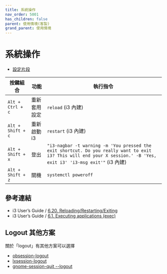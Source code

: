 ```yaml
---
title: 系統操作
nav_order: 5001
has_children: false
parent: 使用情境(客製)
grand_parent: 使用情境
---
```



# 系統操作


* [設定片段](https://github.com/samwhelp/note-about-i3wm/blob/gh-pages/_demo/config/i3wm-config/main/config/i3/share/gen/i3wm-gen-rc/Section/Subject/System/Keybind/Base.conf)

| 按鍵組合           | 功能        | 執行指令             |
| ----------------- | ------------ | -------------------- |
| `Alt + Ctrl + c`  | 重新套用設定 | `reload` (i3 內建)   |
| `Alt + Shift + c` | 重新啟動i3   | `restart` (i3 內建)  |
| `Alt + Shift + x` | 登出         | `"i3-nagbar -t warning -m 'You pressed the exit shortcut. Do you really want to exit i3? This will end your X session.' -B 'Yes, exit i3' 'i3-msg exit'"` (i3 內建) |
| `Alt + Shift + z` | 關機         | `systemctl poweroff` |


## 參考連結

* i3 User’s Guide / [6.20. Reloading/Restarting/Exiting](https://i3wm.org/docs/userguide.html#_reloading_restarting_exiting)
* i3 User’s Guide / [6.1. Executing applications (exec)](https://i3wm.org/docs/userguide.html#exec)


## Logout 其他方案

關於「logout」有其他方案可以選擇

* [obsession-logout](https://github.com/samwhelp/note-about-i3wm/blob/gh-pages/_demo/config/i3wm-config/main/config/i3/share/gen/i3wm-gen-rc/Section/Subject/System/Keybind/ByObSession.conf#L29)
* [lxsession-logout](https://github.com/samwhelp/note-about-i3wm/blob/gh-pages/_demo/config/i3wm-config/main/config/i3/share/gen/i3wm-gen-rc/Section/Subject/System/Keybind/ByLxSession.conf#L29)
* [gnome-session-quit --logout](https://github.com/samwhelp/note-about-i3wm/blob/gh-pages/_demo/config/i3wm-config/main/config/i3/share/gen/i3wm-gen-rc/Section/Subject/System/Keybind/ByGnomeSession.conf)
